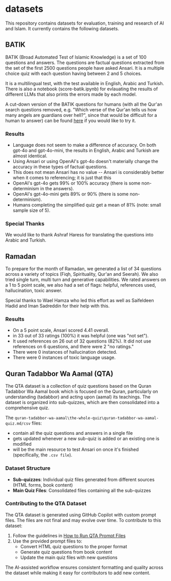 # datasets

This repository contains datasets for evaluation, training and research of AI and Islam. It currently contains the following datasets. 

## BATIK

BATIK (Broad Automated Test of Islamic Knowledge) is a set of 100 questions and answers. 
The questions are factual questions extracted from the set of the first 2500 questions 
people have asked Ansari. It is a multiple choice quiz with each question having between 2 and 5 choices.

It is a multilingual test, with the test available in English, Arabic and Turkish. There is also a notebook (score-batik.ipynb)
for evlauating the results of different LLMs that also prints the errors made by each model. 

A cut-down version of the BATIK questions for humans (with all the Qur'an search questions removed, e.g. 
"Which verse of the Qur'an tells us how many angels are guardians over hell?", since that would be difficult for a human to answer) 
can be found [here](https://quizizz.com/join?gc=83764841) if you would like to try it. 

### Results

- Language does not seem to make a difference of accuracy. On both gpt-4o and gpt-4o-mini, the results in English, Arabic and Turkish are almost identical. 
- Using Ansari or using OpenAI's gpt-4o doesn't materially change the accuracy in these types of factual questions.
- This does not mean Ansari has no value -- Ansari is considerably better when it comes to referencing; it is just that this 
- OpenAI's gpt-4o gets 99% or 100% accuracy (there is some non-determinism in the answers).
- OpenAI's gpt-4o-mini gets 89% or 90% (there is some non-determinism).
- Humans completing the simplified quiz get a mean of 81% (note: small sample size of 5). 

### Special Thanks
We would like to thank Ashraf Haress for translating the questions into Arabic and Turkish. 

## Ramadan

To prepare for the month of Ramadan, we generated a list of 34 questions across a variety of topics (Fiqh, Spirituality, Qur'an and Seerah). We also tried single turn, multi turn and generative capabilities. We rated answers on a 1 to 5 point scale, we also had a set of flags: helpful, references used, hallucination, toxic answer. 

Special thanks to Wael Hamza who led this effort as well as Saifeldeen Hadid and Iman Sadreddin for their help with this. 

### Results

- On a 5 point scale, Ansari scored 4.41 overall. 
- in 33 out of 33 ratings (100%) it was helpful (one was "not set"). 
- It used references on 26 out of 32 questions (82%). It did not use references on 6 questions, and there were 2 "no ratings." 
- There were 0 instances of hallucination detected.  
- There were 0 instances of toxic language usage.

## Quran Tadabbor Wa Aamal (QTA)

The QTA dataset is a collection of quiz questions based on the Quran Tadabbor Wa Aamal book which is focused on the Quran, particularly on understanding (tadabbor) and acting upon (aamal) its teachings. The dataset is organized into sub-quizzes, which are then consolidated into a comprehensive quiz. 

The `quran-tadabbor-wa-aamal\the-whole-quiz\quran-tadabbor-wa-aamal-quiz.md/csv` files:
* contain all the quiz questions and answers in a single file
* gets updated whenever a new sub-quiz is added or an existing one is modified
* will be the main resource to test Ansari on once it's finished (specifically, the `.csv file`).

### Dataset Structure

- **Sub-quizzes**: Individual quiz files generated from different sources (HTML forms, book content)
- **Main Quiz Files**: Consolidated files containing all the sub-quizzes

### Contributing to the QTA Dataset

The QTA dataset is generated using GitHub Copilot with custom prompt files. The files are not final and may evolve over time. To contribute to this dataset:

1. Follow the guidelines in [How to Run QTA Prompt Files](docs/using-ide-ai/how-to-run-qta-prompt-files.md)
2. Use the provided prompt files to:
   - Convert HTML quiz questions to the proper format
   - Generate quiz questions from book content
   - Update the main quiz files with new questions

The AI-assisted workflow ensures consistent formatting and quality across the dataset while making it easy for contributors to add new content.

